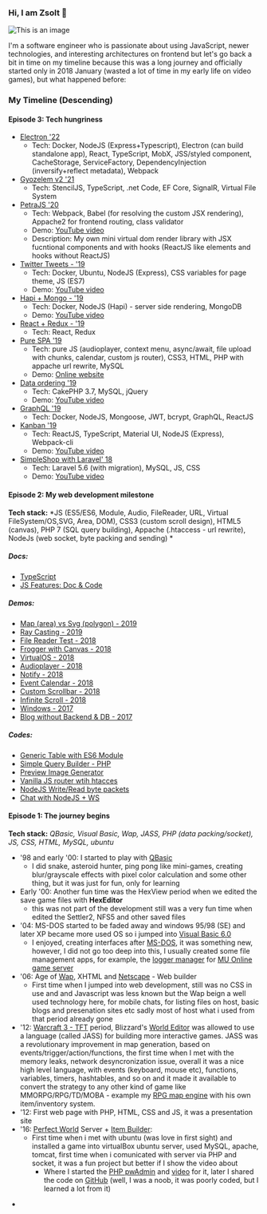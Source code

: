 ### Hi, I am Zsolt 👋


![This is an image](https://avatars.githubusercontent.com/u/17709504?s=400&u=bc3401ab38916c68f8bee1fbd2c6a63038a34c61&v=4)

I'm a software engineer who is passionate about using JavaScript, newer technologies, and interesting architectures on frontend but let's go back a bit in time on my timeline because this was a long journey and officially started only in 2018 January (wasted a lot of time in my early life on video games), but what happened before:

### My Timeline (Descending)

#### Episode 3: Tech hungriness
 * [Electron '22](https://github.com/shadowvzs/electron)
    * Tech: Docker, NodeJS (Express+Typescript), Electron (can build standalone app), React, TypeScript, MobX, JSS/styled component, CacheStorage, ServiceFactory, DependencyInjection (inversify+reflect metadata), Webpack
 * [Gyozelem v2 '21](https://github.com/shadowvzs/gyozelem2)
    * Tech: StencilJS, TypeScript, .net Code, EF Core, SignalR, Virtual File System
 * [PetraJS '20](https://github.com/shadowvzs/petraJS)
    * Tech: Webpack, Babel (for resolving the custom JSX rendering), Appache2 for frontend routing, class validator
    * Demo: [YouTube video](https://www.youtube.com/watch?v=wQ3fWnJ3C70)
    * Description: My own mini virtual dom render library with JSX fucntional components and with hooks (ReactJS like elements and hooks without ReactJS)
 * [Twitter Tweets - '19](https://github.com/shadowvzs/twitter-tweets)
     * Tech: Docker, Ubuntu, NodeJS (Express), CSS variables for page theme, JS (ES7)
     * Demo: [YouTube video](https://www.youtube.com/watch?v=_Cw6tPMWiT4)
 * [Hapi + Mongo - '19](https://github.com/shadowvzs/hapi-mongo)
     * Tech: Docker, NodeJS (Hapi) - server side rendering, MongoDB
     * Demo: [YouTube video](https://www.youtube.com/watch?v=gqQ_bPn8niY)
 * [React + Redux - '19](https://github.com/shadowvzs/react-shop)
     * Tech: React, Redux
 * [Pure SPA '19](https://github.com/shadowvzs/SPA)
     * Tech: pure JS (audioplayer, context menu, async/await, file upload with chunks, calendar, custom js router), CSS3, HTML, PHP with appache url rewrite, MySQL
     * Demo: [Online website](https://gyozelem.ro/)
 * [Data ordering '19](https://github.com/shadowvzs/sort-table)
     * Tech: CakePHP 3.7, MySQL, jQuery
     * Demo: [YouTube video](https://www.youtube.com/watch?v=56bToLILT7E)
 * [GraphQL '19](https://github.com/shadowvzs/graphQL)
     * Tech: Docker, NodeJS, Mongoose, JWT, bcrypt, GraphQL, ReactJS
 * [Kanban '19](https://github.com/shadowvzs/kanban)
     * Tech: ReactJS, TypeScript, Material UI, NodeJS (Express), Webpack-cli
     * Demo: [YouTube video](https://www.youtube.com/watch?v=pit07rnM9wM)
 * [SimpleShop with Laravel' 18](https://github.com/shadowvzs/SimpleShop)
     * Tech: Laravel 5.6 (with migration), MySQL, JS, CSS
     * Demo: [YouTube video](https://www.youtube.com/watch?v=wIVa8VfE7oc)

#### Episode 2: My web development milestone
**Tech stack:** *JS (ES5/ES6, Module, Audio, FileReader, URL, Virtual FileSystem/OS,SVG, Area, DOM), CSS3 (custom scroll design), HTML5 (canvas), PHP 7 (SQL query building), Appache (.htaccess - url rewrite), NodeJs (web socket, byte packing and sending) *
##### Docs:
 * [TypeScript](https://github.com/shadowvzs/typescript)
 * [JS Features: Doc & Code](https://github.com/shadowvzs/Javascript)
##### Demos:
 * [Map (area) vs Svg (polygon) - 2019](https://shadowvzs.github.io/svg-polygon/)
 * [Ray Casting - 2019](https://shadowvzs.github.io/rayCasting/)
 * [File Reader Test - 2018](https://shadowvzs.github.io/file-reader/)
 * [Frogger with Canvas - 2018](https://shadowvzs.github.io/arcade/)
 * [VirtualOS - 2018](https://shadowvzs.github.io/virtualos/)
 * [Audioplayer - 2018](https://shadowvzs.github.io/audioplayer/advanced)
 * [Notify - 2018](https://shadowvzs.github.io/notify)
 * [Event Calendar - 2018](https://shadowvzs.github.io/calendar)
 * [Custom Scrollbar - 2018](https://shadowvzs.github.io/custom_v_scrollbar)
 * [Infinite Scroll - 2018](https://shadowvzs.github.io/infinityscroll)
 * [Windows - 2017](https://shadowvzs.github.io/windows)
 * [Blog without Backend & DB - 2017](https://shadowvzs.github.io/smartboard)
##### Codes:
 * [Generic Table with ES6 Module](https://github.com/shadowvzs/generic-table-vanilla-js)
 * [Simple Query Builder - PHP](https://github.com/shadowvzs/query-builder)
 * [Preview Image Generator](https://github.com/shadowvzs/preview-generator)
 * [Vanilla JS router wtih htacces](https://github.com/shadowvzs/js-router)
 * [NodeJS Write/Read byte packets](https://github.com/shadowvzs/pwTools)
 * [Chat with NodeJS + WS](https://github.com/shadowvzs/chat)
 
#### Episode 1: The journey begins
**Tech stack:** *QBasic, Visual Basic, Wap, JASS, PHP (data packing/socket), JS, CSS, HTML, MySQL, ubuntu*
- '98 and early '00: I started to play with [QBasic](https://en.wikipedia.org/wiki/QBasic)
   - I did snake, asteroid hunter, ping pong like mini-games, creating blur/grayscale effects with pixel color calculation and some other thing, but it was just for fun, only for learning
- Early '00: Another fun time was the HexView period when we edited the save game files with **HexEditor**
   - this was not part of the development still was a very fun time when edited the Settler2, NFS5 and other saved files
- '04: MS-DOS started to be faded away and windows 95/98 (SE) and later XP became more used OS so i jumped into [Visual Basic 6.0](https://en.wikipedia.org/wiki/Visual_Basic_(classic))
   - I enjoyed, creating interfaces after [MS-DOS](https://en.wikipedia.org/wiki/MS-DOS), it was something new, however, I did not go too deep into this, I usually created some file management apps, for example, the [logger manager](https://forum.ragezone.com/f196/muonline-log-file-size-screen-338390/) for [MU Online game server](https://forum.ragezone.com/f198/)
- '06: Age of [Wap](http://csc.columbusstate.edu/summers/Research/Wireless/WAPvsWeb.html), XHTML and [Netscape](https://en.wikipedia.org/wiki/Netscape_Communicator) - Web builder
   - First time when I jumped into web development, still was no CSS in use and and Javascript was less known but the Wap beign a well used technology here, for mobile chats, for listing files on host, basic blogs and presenation sites etc sadly most of host what i used from that period already gone
- '12: [Warcraft 3 - TFT](https://en.wikipedia.org/wiki/Warcraft_III:_The_Frozen_Throne) period, Blizzard's [World Editor](https://wowpedia.fandom.com/wiki/Warcraft_III_World_Editor) was allowed to use a language (called JASS) for building more interactive games. 
JASS was a revolutionary improvement in map generation, based on events/trigger/action/functions, the first time when I met with the memory leaks, network desyncronization issue, overall it was a nice high level language, with events (keyboard, mouse etc), functions, variables, timers, hashtables, and so on and it made it available to convert the strategy to any other kind of game like MMORPG/RPG/TD/MOBA - example my [RPG map engine](https://www.hiveworkshop.com/threads/mui-full-screen-inventory-and-shop-custom-item.230191/) with his own item/inventory system.
- '12: First web page with PHP, HTML, CSS and JS, it was a presentation site
- '16: [Perfect World](https://en.wikipedia.org/wiki/Perfect_World_(video_game)) Server + [Item Builder](https://github.com/shadowvzs/pwAdmin): 
   - First time when i met with ubuntu (was love in first sight) and installed a game into virtualBox ubuntu server, used MySQL, apache, tomcat, first time when i comunicated with server via PHP and socket, it was a fun project but better if I show the video about 
       - Where I started the [PHP pwAdmin](https://forum.ragezone.com/f752/php-based-pwadmin-1122225/) and [video](https://www.youtube.com/watch?v=if9Y9zaPHDQ) for it, later I shared the code on [GitHub](https://github.com/shadowvzs/pwAdmin) (well, I was a noob, it was poorly coded, but I learned a lot from it)

 * 
<!--
**shadowvzs/shadowvzs** is a ✨ _special_ ✨ repository because its `README.md` (this file) appears on your GitHub profile.

Here are some ideas to get you started:

- 🔭 I’m currently working on ...
- 🌱 I’m currently learning ...
- 👯 I’m looking to collaborate on ...
- 🤔 I’m looking for help with ...
- 💬 Ask me about ...
- 📫 How to reach me: ...
- 😄 Pronouns: ...
- ⚡ Fun fact: ...
-->

